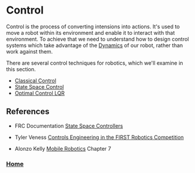 # Control
Control is the process of converting intensions into actions.  It's used to move a robot within its environment and enable it to interact with that environment.  To achieve that we need to understand how to design control systems which take advantage of the [Dynamics](../Dynamics/dynamicsIndex) of our robot, rather than work against them.

There are several control techniques for robotics, which we'll examine in this section.

- [Classical Control](classicalControl)
- [State Space Control](stateSpaceControl)
- [Optimal Control LQR](LQR)
<!-- - [Model Predictive Control](MPC) -->

## References
- FRC Documentation [State Space Controllers](https://docs.wpilib.org/en/stable/docs/software/advanced-controls/state-space/state-space-intro.html)

- Tyler Veness [Controls Engineering in the
FIRST Robotics Competition](https://file.tavsys.net/control/controls-engineering-in-frc.pdf)

- Alonzo Kelly [Mobile Robotics](https://www.cambridge.org/core/books/mobile-robotics/5BF238489F9BC337C0736432C87B3091) Chapter 7

<h3><span style="float:left">
<a href="../../index">Home</a></span>